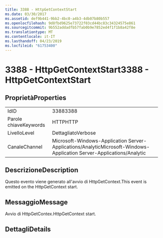 ```yaml
---
title: 3388 - HttpGetContextStart
ms.date: 03/30/2017
ms.assetid: def9b441-9bb2-4bc0-a4b3-4db07b80b557
ms.openlocfilehash: 9d8fbd9625e73722f03cd44bc83c34324575e861
ms.sourcegitcommit: 9b552addadfb57fab0b9e7852ed4f1f1b8a42f8e
ms.translationtype: MT
ms.contentlocale: it-IT
ms.lasthandoff: 04/23/2019
ms.locfileid: "61753400"
---
```

# <a name="3388---httpgetcontextstart"></a><span data-ttu-id="3ea3b-102">3388 - HttpGetContextStart</span><span class="sxs-lookup"><span data-stu-id="3ea3b-102">3388 - HttpGetContextStart</span></span>
## <a name="properties"></a><span data-ttu-id="3ea3b-103">Proprietà</span><span class="sxs-lookup"><span data-stu-id="3ea3b-103">Properties</span></span>  
  
|||  
|-|-|  
|<span data-ttu-id="3ea3b-104">Id</span><span class="sxs-lookup"><span data-stu-id="3ea3b-104">ID</span></span>|<span data-ttu-id="3ea3b-105">3388</span><span class="sxs-lookup"><span data-stu-id="3ea3b-105">3388</span></span>|  
|<span data-ttu-id="3ea3b-106">Parole chiave</span><span class="sxs-lookup"><span data-stu-id="3ea3b-106">Keywords</span></span>|<span data-ttu-id="3ea3b-107">HTTP</span><span class="sxs-lookup"><span data-stu-id="3ea3b-107">HTTP</span></span>|  
|<span data-ttu-id="3ea3b-108">Livello</span><span class="sxs-lookup"><span data-stu-id="3ea3b-108">Level</span></span>|<span data-ttu-id="3ea3b-109">Dettagliato</span><span class="sxs-lookup"><span data-stu-id="3ea3b-109">Verbose</span></span>|  
|<span data-ttu-id="3ea3b-110">Canale</span><span class="sxs-lookup"><span data-stu-id="3ea3b-110">Channel</span></span>|<span data-ttu-id="3ea3b-111">Microsoft-Windows-Application Server-Applications/Analytic</span><span class="sxs-lookup"><span data-stu-id="3ea3b-111">Microsoft-Windows-Application Server-Applications/Analytic</span></span>|  
  
## <a name="description"></a><span data-ttu-id="3ea3b-112">Descrizione</span><span class="sxs-lookup"><span data-stu-id="3ea3b-112">Description</span></span>  
 <span data-ttu-id="3ea3b-113">Questo evento viene generato all'avvio di HttpGetContext.</span><span class="sxs-lookup"><span data-stu-id="3ea3b-113">This event is emitted on the HttpGetContext start.</span></span>  
  
## <a name="message"></a><span data-ttu-id="3ea3b-114">Messaggio</span><span class="sxs-lookup"><span data-stu-id="3ea3b-114">Message</span></span>  
 <span data-ttu-id="3ea3b-115">Avvio di HttpGetContex.</span><span class="sxs-lookup"><span data-stu-id="3ea3b-115">HttpGetContext start.</span></span>  
  
## <a name="details"></a><span data-ttu-id="3ea3b-116">Dettagli</span><span class="sxs-lookup"><span data-stu-id="3ea3b-116">Details</span></span>
